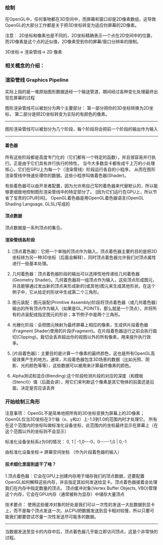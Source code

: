 ### 绘制
在OpenGL中，任何事物都在3D空间中，而屏幕和窗口却是2D像素数组，这导致OpenGL的大部分工作都是关于把3D坐标转变为适应你屏幕的2D像素。

注意：
2D坐标和像素也是不同的，2D坐标精确表示一个点在2D空间中的位置，而2D像素是这个点的近似值，2D像素受到你的屏幕/窗口分辨率的限制。


3D坐标-> 渲染管线-> 2D 像素

### 相关概念的介绍：


### 渲染管线 Graphics Pipeline
实际上指的是一堆原始图形数据途经一个输送管道，期间经过各种变化处理最终出现在屏幕的过程

图形渲染管线可以被划分为两个主要部分：
第一部分把你的3D坐标转换为2D坐标，
第二部分是把2D坐标转变为实际的有颜色的像素。


---
图形渲染管线可以被划分为几个阶段，每个阶段将会把前一个阶段的输出作为输入

---------
#### 着色器
所有这些阶段都是高度专门化的（它们都有一个特定的函数），并且很容易并行执行。正是由于它们具有并行执行的特性，
当今大多数显卡都有成千上万的小处理核心，它们在GPU上为每一个（渲染管线）阶段运行各自的小程序，
从而在图形渲染管线中快速处理你的数据。这些小程序叫做着色器(Shader)。

有些着色器可以由开发者配置，因为允许用自己写的着色器来代替默认的，所以能够更细致地控制图形渲染管线中的特定部分了。
[因为它们运行在GPU上，所以节省了宝贵的CPU时间]。
OpenGL着色器是用OpenGL着色器语言(OpenGL Shading Language, GLSL)写成的


#### 顶点数据
顶点数据是一系列顶点的集合。


#### 渲染管线各阶段  
1. [顶点着色器]：它把一个单独的顶点作为输入。顶点着色器主要的目的是把3D坐标转为另一种3D坐标（后面会解释），同时顶点着色器允许我们对顶点属性进行一些基本处理。

2. 几何着色器：顶点着色器阶段的输出可以选择性地传递给几何着色器(Geometry Shader)。几何着色器将一组顶点作为输入，这些顶点形成图元，并且能够通过发出新的顶点来形成新的(或其他)图元来生成其他形状。在这个例子中，它从给定的形状中生成第二个三角形。

3. 图元装配：图元装配(Primitive Assembly)阶段将顶点着色器（或几何着色器）输出的所有顶点作为输入（如果是GL_POINTS，那么就是一个顶点），并将所有的点装配成指定图元的形状；本节例子中是两个三角形。  

4. 光栅化阶段：会把图元映射为最终屏幕上相应的像素，生成供片段着色器(Fragment Shader)使用的片段(Fragment)。在片段着色器运行之前会执行裁切(Clipping)。裁切会丢弃超出你的视图以外的所有像素，用来提升执行效率。

5. [片段着色器]：主要目的是计算一个像素的最终颜色，这也是所有OpenGL高级效果产生的地方。通常，片段着色器包含3D场景的数据（比如光照、阴影、光的颜色等等），这些数据可以被用来计算最终像素的颜色。

6. Alpha测试和混合(Blending):这个阶段检测片段的对应的深度（和模板(Stencil)）值（后面会讲），用它们来判断这个像素是其它物体的前面还是后面，决定是否应该丢弃


### 开始绘制三角形

注意事项：
OpenGL不是简单地把所有的3D坐标变换为屏幕上的2D像素；
OpenGL仅当3D坐标在3个轴（x、y和z）上-1.0到1.0的范围内时才处理它。
所有在这个范围内的坐标叫做标准化设备坐标，此范围内的坐标最终显示在屏幕上（在这个范围以外的坐标则不会显示）

标准化设备坐标系z为0的情况：
       0, 1
        |
-1,0---0，0-----1,0
        |
      0,-1

由标准化设备坐标-> 屏幕空间坐标 （作为片段着色器的输入）


#### 技术细化里面到底干了啥？
1.顶点着色器：它会在GPU上创建内存用于储存我们的顶点数据，还要配置OpenGL如何解释这些内存，并且指定其如何发送给显卡。顶点着色器接着会处理我们在内存中指定数量的顶点。
  顶点缓冲对象(Vertex Buffer Objects, VBO)管理这个内存，它会在GPU内存（通常被称为显存）中储存大量顶点

技术要点：
使用这些缓冲对象的好处是我们可以一次性的发送一大批数据到显卡上，而不是每个顶点发送一次。从CPU把数据发送到显卡相对较慢，所以只要可能我们都要尝试尽量一次性发送尽可能多的数据。


---
当数据发送至显卡的内存中后，顶点着色器几乎能立即访问顶点，这是个非常快的过程。

